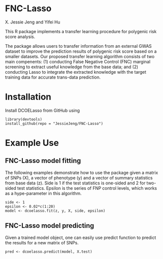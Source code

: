# FNC-Lasso
X. Jessie Jeng and Yifei Hu

This R package implements a transfer learning procedure for polygenic risk score analysis.  

The package allows users to transfer information from an external GWAS dataset to improve the prediction results of polygenic risk score based on a smaller datasets. Our proposed transfer learning algorithm consists of two main compenents: (1)
conducting False Negative Control (FNC) marginal screening to extract useful knowledge from
the base data; and (2) conducting Lasso to integrate the extracted knowledge with
the target training data for accurate trans-data prediction.

# Installation
Install DCOELasso from GitHub using

```r{echo = FALSE, message = FALSE}
library(devtools)
install_github(repo = "JessieJeng/FNC-Lasso")
```

# Example Use


## FNC-Lasso model fitting
The following examples demonstrate how to use the package given a matrix of SNPs (X), a vector of phenotype (y) and a vector of summary statistics from base data (z).  Side is 1 if the test statistics is one-sided and 2 for two-sided test statistics. Epsilon is the series of FNP control levels, which works as a hype-parameter in this algorithm.

```r{echo = FALSE, message = FALSE}
side <- 1
epsilon <- 0.02*c(1:20)
model <- dcoelasso.fit(z, y, X, side, epsilon)
```
## FNC-Lasso model predicting
Given a trained model object, one can easily use predict function to predict the results for a new matrix of SNPs.


```r{echo = FALSE, message = FALSE}
pred <- dcoelasso.predict(model, X.test)
```
